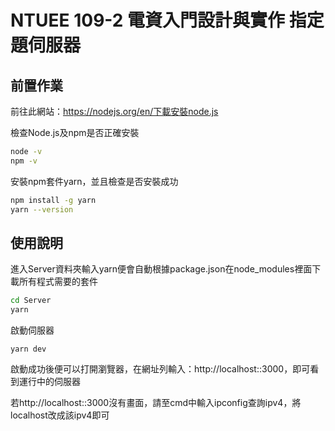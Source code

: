 # NTUEE 109-2 電資入門設計與實作 指定題伺服器

## 前置作業

前往此網站：https://nodejs.org/en/下載安裝node.js

檢查Node.js及npm是否正確安裝

```bash
node -v
npm -v

```

安裝npm套件yarn，並且檢查是否安裝成功

```bash
npm install -g yarn
yarn --version

```

## 使用說明

進入Server資料夾輸入yarn便會自動根據package.json在node_modules裡面下載所有程式需要的套件

```bash
cd Server
yarn

```

啟動伺服器

```
yarn dev

```

啟動成功後便可以打開瀏覽器，在網址列輸入：http://localhost::3000，即可看到運行中的伺服器

若http://localhost::3000沒有畫面，請至cmd中輸入ipconfig查詢ipv4，將localhost改成該ipv4即可
